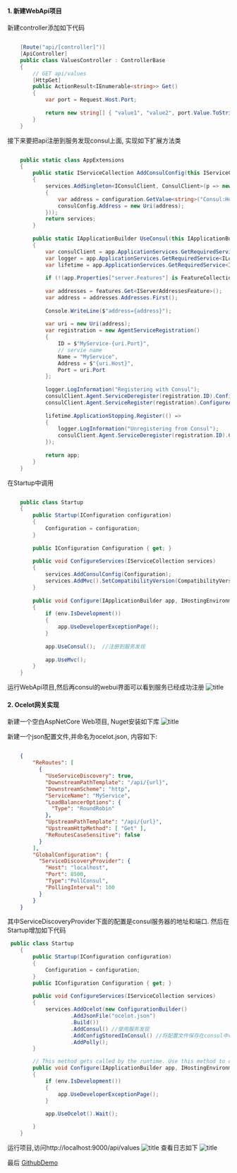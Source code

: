 #### 1. 新建WebApi项目
新建controller添加如下代码
```c#

    [Route("api/[controller]")]  
    [ApiController]  
    public class ValuesController : ControllerBase  
    {  
        // GET api/values  
        [HttpGet]  
        public ActionResult<IEnumerable<string>> Get()  
        {  
            var port = Request.Host.Port;  
      
            return new string[] { "value1", "value2", port.Value.ToString() };  
        }  
    }  

```
接下来要把api注册到服务发现consul上面, 实现如下扩展方法类
```c#

    public static class AppExtensions  
    {             
        public static IServiceCollection AddConsulConfig(this IServiceCollection services, IConfiguration configuration)  
        {  
            services.AddSingleton<IConsulClient, ConsulClient>(p => new ConsulClient(consulConfig =>  
            {  
                var address = configuration.GetValue<string>("Consul:Host");  
                consulConfig.Address = new Uri(address);  
            }));  
            return services;  
        }  
      
        public static IApplicationBuilder UseConsul(this IApplicationBuilder app)  
        {  
            var consulClient = app.ApplicationServices.GetRequiredService<IConsulClient>();  
            var logger = app.ApplicationServices.GetRequiredService<ILoggerFactory>().CreateLogger("AppExtensions");  
            var lifetime = app.ApplicationServices.GetRequiredService<IApplicationLifetime>();  
      
            if (!(app.Properties["server.Features"] is FeatureCollection features)) return app;  
      
            var addresses = features.Get<IServerAddressesFeature>();  
            var address = addresses.Addresses.First();  
      
            Console.WriteLine($"address={address}");  
      
            var uri = new Uri(address);  
            var registration = new AgentServiceRegistration()  
            {  
                ID = $"MyService-{uri.Port}",  
                // servie name  
                Name = "MyService",  
                Address = $"{uri.Host}",  
                Port = uri.Port  
            };  
      
            logger.LogInformation("Registering with Consul");  
            consulClient.Agent.ServiceDeregister(registration.ID).ConfigureAwait(true);  
            consulClient.Agent.ServiceRegister(registration).ConfigureAwait(true);  
      
            lifetime.ApplicationStopping.Register(() =>  
            {  
                logger.LogInformation("Unregistering from Consul");  
                consulClient.Agent.ServiceDeregister(registration.ID).ConfigureAwait(true);  
            });  
      
            return app;  
        }  
    }  

```
在Startup中调用
```c#

    public class Startup  
    {  
        public Startup(IConfiguration configuration)  
        {  
            Configuration = configuration;  
        }  
      
        public IConfiguration Configuration { get; }  
      
        public void ConfigureServices(IServiceCollection services)  
        {  
            services.AddConsulConfig(Configuration);  
            services.AddMvc().SetCompatibilityVersion(CompatibilityVersion.Version_2_2);  
        }  
      
        public void Configure(IApplicationBuilder app, IHostingEnvironment env)  
        {  
            if (env.IsDevelopment())  
            {  
                app.UseDeveloperExceptionPage();  
            }  
      
            app.UseConsul();  //注册到服务发现
      
            app.UseMvc();  
        }  
    }  

```

运行WebApi项目,然后再consul的webui界面可以看到服务已经成功注册
![title](https://raw.githubusercontent.com/iarray/gitnote-images/master/gitnote/2019/08/30/1567129370027-1567129370264.png)

#### 2. Ocelot网关实现
新建一个空白AspNetCore Web项目, Nuget安装如下库
![title](https://raw.githubusercontent.com/iarray/gitnote-images/master/gitnote/2019/08/30/1567129482891-1567129482893.png)

新建一个json配置文件,并命名为ocelot.json, 内容如下:
```json

    {  
        "ReRoutes": [  
          {  
            "UseServiceDiscovery": true,   
            "DownstreamPathTemplate": "/api/{url}",   
            "DownstreamScheme": "http",  
            "ServiceName": "MyService",   
            "LoadBalancerOptions": {   
              "Type": "RoundRobin"  
            },  
            "UpstreamPathTemplate": "/api/{url}",   
            "UpstreamHttpMethod": [ "Get" ],   
            "ReRoutesCaseSensitive": false   
          }  
        ],  
        "GlobalConfiguration": {   
          "ServiceDiscoveryProvider": {   
            "Host": "localhost",  
            "Port": 8500,  
            "Type":"PollConsul",  
            "PollingInterval": 100  
          }  
        }  
    }  

```
其中ServiceDiscoveryProvider下面的配置是consul服务器的地址和端口.
然后在Startup增加如下代码
```c#
 public class Startup
    {  
        public Startup(IConfiguration configuration)
        {
            Configuration = configuration;
        } 
        public IConfiguration Configuration { get; }
 
        public void ConfigureServices(IServiceCollection services)
        { 
            services.AddOcelot(new ConfigurationBuilder()
                    .AddJsonFile("ocelot.json")
                    .Build()) 
                    .AddConsul() //使用服务发现
                    .AddConfigStoredInConsul() //将配置文件保存在consul中(分布式配置中心)
                    .AddPolly();
        }

        // This method gets called by the runtime. Use this method to configure the HTTP request pipeline.
        public void Configure(IApplicationBuilder app, IHostingEnvironment env)
        {
            if (env.IsDevelopment())
            {
                app.UseDeveloperExceptionPage();
            }
 
            app.UseOcelot().Wait();

        }
    }

```
运行项目,访问http://localhost:9000/api/values
![title](https://raw.githubusercontent.com/iarray/gitnote-images/master/gitnote/2019/08/30/1567129858012-1567129858015.png)
查看日志如下
![title](https://raw.githubusercontent.com/iarray/gitnote-images/master/gitnote/2019/08/30/1567129886438-1567129886442.png)

最后
[GithubDemo](https://github.com/catcherwong-archive/APIGatewayDemo/tree/master/APIGatewayConsulDemo)